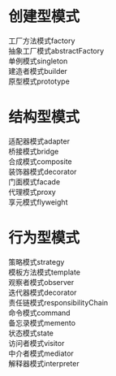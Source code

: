 # 创建型模式

工厂方法模式factory<br>
抽象工厂模式abstractFactory<br>
单例模式singleton<br>
建造者模式builder<br>
原型模式prototype<br>

# 结构型模式

适配器模式adapter<br>
桥接模式bridge<br>
合成模式composite<br>
装饰器模式decorator<br>
门面模式facade<br>
代理模式proxy<br>
享元模式flyweight<br>

# 行为型模式

策略模式strategy<br>
模板方法模式template<br>
观察者模式observer<br>
迭代器模式decorator<br>
责任链模式responsibilityChain<br>
命令模式command<br>
备忘录模式memento<br>
状态模式state<br>
访问者模式visitor<br>
中介者模式mediator<br>
解释器模式interpreter<br>
